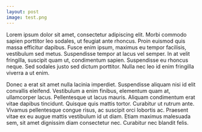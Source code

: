 ```yaml
---
layout: post
image: test.png
---
```

Lorem ipsum dolor sit amet, consectetur adipiscing elit. Morbi commodo sapien porttitor leo sodales, ut feugiat ante rhoncus. Proin euismod quis massa efficitur dapibus. Fusce enim ipsum, maximus eu tempor facilisis, vestibulum sed metus. Suspendisse tempor at lacus vel semper. In at velit fringilla, suscipit quam ut, condimentum sapien. Suspendisse eu rhoncus neque. Sed sodales justo sed dictum porttitor. Nulla nec leo id enim fringilla viverra a ut enim.

Donec a erat sit amet nulla lacinia imperdiet. Suspendisse aliquam nisi id elit convallis eleifend. Vestibulum a enim finibus, elementum quam at, ullamcorper lacus. Pellentesque ut lacus mauris. Aliquam condimentum erat vitae dapibus tincidunt. Quisque quis mattis tortor. Curabitur ut rutrum ante. Vivamus pellentesque congue risus, ac suscipit orci lobortis ac. Praesent vitae ex eu augue mattis vestibulum id ut diam. Etiam maximus malesuada sem, sit amet dignissim diam consectetur nec. Curabitur nec blandit felis.
